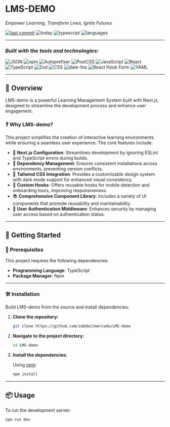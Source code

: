 # **LMS-DEMO**

*Empower Learning, Transform Lives, Ignite Futures*

[![last commit](https://img.shields.io/github/last-commit/zabdeilmercado/LMS-demo?label=last%20commit)](https://github.com/zabdeilmercado/LMS-demo)
![today](https://img.shields.io/badge/-today-blue)
![typescript](https://img.shields.io/badge/typescript-99.0%25-blue)
![languages](https://img.shields.io/badge/languages-3-blue)

---

### *Built with the tools and technologies:*

![JSON](https://img.shields.io/badge/-JSON-black?logo=json)
![npm](https://img.shields.io/badge/-npm-red?logo=npm)
![Autoprefixer](https://img.shields.io/badge/-Autoprefixer-ee3f3f?logo=autoprefixer)
![PostCSS](https://img.shields.io/badge/-PostCSS-orange?logo=postcss)
![JavaScript](https://img.shields.io/badge/-JavaScript-yellow?logo=javascript&logoColor=black)
![React](https://img.shields.io/badge/-React-61DAFB?logo=react)
![TypeScript](https://img.shields.io/badge/-TypeScript-3178C6?logo=typescript)
![Zod](https://img.shields.io/badge/-Zod-4B0082)
![CSS](https://img.shields.io/badge/-CSS-563d7c?logo=css3)
![date-fns](https://img.shields.io/badge/-dateFns-ff69b4)
![React Hook Form](https://img.shields.io/badge/-React%20Hook%20Form-ec5990?logo=react)
![YAML](https://img.shields.io/badge/-YAML-red?logo=yaml)

---

## 🧭 Overview

LMS-demo is a powerful Learning Management System built with Next.js, designed to streamline the development process and enhance user engagement.

### ❓ Why LMS-demo?

This project simplifies the creation of interactive learning environments while ensuring a seamless user experience. The core features include:

- 🧠 **Next.js Configuration**: Streamlines development by ignoring ESLint and TypeScript errors during builds.
- 🔐 **Dependency Management**: Ensures consistent installations across environments, preventing version conflicts.
- 🌈 **Tailwind CSS Integration**: Provides a customizable design system with dark mode support for enhanced visual consistency.
- 🧩 **Custom Hooks**: Offers reusable hooks for mobile detection and onboarding tours, improving responsiveness.
- 📚 **Comprehensive Component Library**: Includes a variety of UI components that promote reusability and maintainability.
- 🔑 **User Authentication Middleware**: Enhances security by managing user access based on authentication status.

---

## 🚀 Getting Started

### 🧰 Prerequisites

This project requires the following dependencies:

- **Programming Language**: TypeScript  
- **Package Manager**: Npm

---

### 🛠️ Installation

Build LMS-demo from the source and install dependencies:

1. **Clone the repository:**

    ```bash
    git clone https://github.com/zabdeilmercado/LMS-demo
    ```

2. **Navigate to the project directory:**

    ```bash
    cd LMS-demo
    ```

3. **Install the dependencies:**

    Using [npm](https://www.npmjs.com/):

    ```bash
    npm install
    ```

---

## 📦 Usage

To run the development server:

```bash
npm run dev
